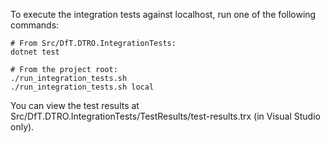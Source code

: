 To execute the integration tests against localhost, run one of the following commands:

```
# From Src/DfT.DTRO.IntegrationTests:
dotnet test

# From the project root:
./run_integration_tests.sh
./run_integration_tests.sh local
```

You can view the test results at Src/DfT.DTRO.IntegrationTests/TestResults/test-results.trx (in Visual Studio only).

